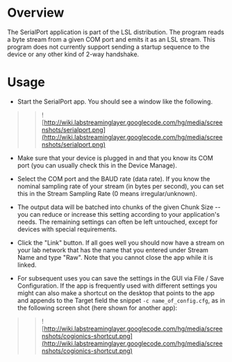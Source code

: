 # Overview #

The SerialPort application is part of the LSL distribution. The program reads a byte stream from a given COM port and emits it as an LSL stream. This program does not currently support sending a startup sequence to the device or any other kind of 2-way handshake.

# Usage #
  * Start the SerialPort app. You should see a window like the following.
> > ![http://wiki.labstreaminglayer.googlecode.com/hg/media/screenshots/serialport.png](http://wiki.labstreaminglayer.googlecode.com/hg/media/screenshots/serialport.png)

  * Make sure that your device is plugged in and that you know its COM port (you can usually check this in the Device Manage).

  * Select the COM port and the BAUD rate (data rate). If you know the nominal sampling rate of your stream (in bytes per second), you can set this in the Stream Sampling Rate (0 means irregular/unknown).

  * The output data will be batched into chunks of the given Chunk Size -- you can reduce or increase this setting according to your application's needs. The remaining settings can often be left untouched, except for devices with special requirements.

  * Click the "Link" button. If all goes well you should now have a stream on your lab network that has the name that you entered under Stream Name and type "Raw". Note that you cannot close the app while it is linked.

  * For subsequent uses you can save the settings in the GUI via File / Save Configuration. If the app is frequently used with different settings you might can also make a shortcut on the desktop that points to the app and appends to the Target field the snippet `-c name_of_config.cfg`, as in the following screen shot (here shown for another app):
> > ![http://wiki.labstreaminglayer.googlecode.com/hg/media/screenshots/cogionics-shortcut.png](http://wiki.labstreaminglayer.googlecode.com/hg/media/screenshots/cogionics-shortcut.png)